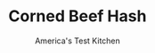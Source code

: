 ---
layout: ../../layouts/MarkdownPostLayout.astro
title: Corned Beef Hash
author: America's Test Kitchen
pubDate: 2023-03-15
description: "This breakfast favorite translates perfectly into an easy weeknight dinner."
image_url: https://res.cloudinary.com/hksqkdlah/image/upload/ar_1:1,c_fill,dpr_2.0,f_auto,fl_lossy.progressive.strip_profile,g_faces:auto,q_auto:low,w_344/34630_sfs-corned-beef-hash-007
tags: ["Main Courses","Beef","Breakfast & Brunch","30-Minute Suppers"]
calories: 2862
protein: 32
carbohydrates: 46
fats: 
fiber: 3
ingredients: ["2 pounds, russet potatoes, peeled and cut into 1/2-inch dice",", Table salt","4 slices, bacon, chopped fine","1 , medium onion, chopped fine","2 medium cloves, garlic, minced","1/2 teaspoon, minced fresh thyme leaves","1 pound, corned beef, cut into 1/4-inch dice","1/2 cup, heavy cream","1/4 teaspoon, Tabasco sauce","4 , large eggs",", Ground black pepper"]
serves: 4
time: ""
instructions: ["Bring potatoes, 5 cups water, and 1/2 teaspoon salt to boil in medium saucepan over medium-high heat. Once boiling, cook potatoes for 4 minutes, then drain and set potatoes aside.","Cook bacon in 12-inch nonstick skillet over medium-high heat for 2 minutes. Add onion and cook until browned, about 8 minutes. Add garlic and thyme and cook for 30 seconds. Stir in corned beef. Mix in potatoes and lightly pack mixture with spatula. Reduce heat to medium and pour heavy cream and Tabasco sauce evenly over hash. Cook undisturbed for 4 minutes, then, with spatula, invert hash, one portion at a time, and fold browned bits back into hash. Lightly pack hash into pan. Repeat process every minute or two until potatoes are cooked, about 8 minutes longer.","Make four indentations equally spaced on surface of hash. Crack one egg into each indentation and sprinkle eggs with salt and pepper to taste. Reduce heat to medium-low, cover pan, and cook until eggs are just set, about 6 minutes. Cut into four wedges, making sure each wedge contains one egg, and serve."]
nutrition: ["1497 mg Potassium","429 mg Phosphorus","102 mg Calcium","5 mg Iron","85 mg Magnesium","1669 mg Sodium","5 mg Zinc","44 g Fat","7 mg Niacin (B3)","18 g Monounsaturated","3 g Polyunsaturated","46 mg Vitamin C","1 µg Vitamin D","307 mg Cholesterol","17 g Saturated","3 g Fiber","67 µg Folate (food)","3 g Sugars","7 µg Vitamin K","347 g Water","46 g Carbs","67 µg Folate equivalent (total)","32 g Protein","1 mg Vitamin E","2 µg Vitamin B12","1 mg Vitamin B6","206 µg Vitamin A","715 kcal Energy","2862 calories"]
notes: "Serve this breakfast classic with ketchup."
---